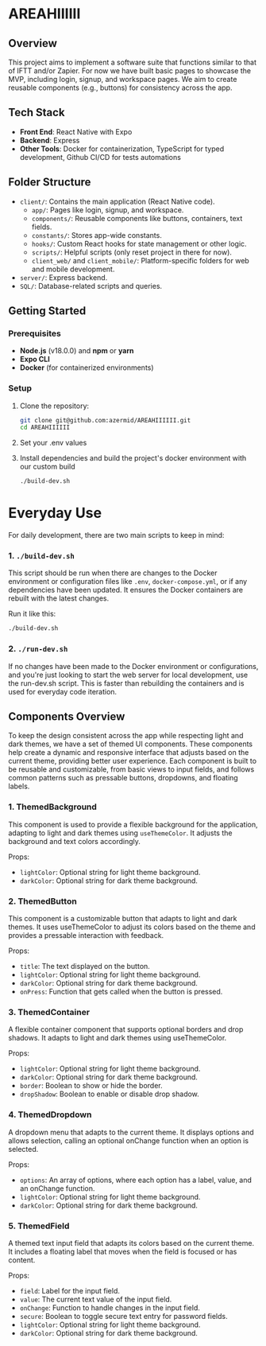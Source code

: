 # AREAHIIIIII

## Overview
This project aims to implement a software suite that functions similar to that of IFTT and/or Zapier. For now we have built basic pages to showcase the MVP, including login, signup, and workspace pages. We aim to create reusable components (e.g., buttons) for consistency across the app.

## Tech Stack
- **Front End**: React Native with Expo
- **Backend**: Express
- **Other Tools**: Docker for containerization, TypeScript for typed development, Github CI/CD for tests automations

## Folder Structure
- `client/`: Contains the main application (React Native code).
  - `app/`: Pages like login, signup, and workspace.
  - `components/`: Reusable components like buttons, containers, text fields.
  - `constants/`: Stores app-wide constants.
  - `hooks/`: Custom React hooks for state management or other logic.
  - `scripts/`: Helpful scripts (only reset project in there for now).
  - `client_web/` and `client_mobile/`: Platform-specific folders for web and mobile development.
- `server/`: Express backend.
- `SQL/`: Database-related scripts and queries.

## Getting Started

### Prerequisites
- **Node.js** (v18.0.0) and **npm** or **yarn**
- **Expo CLI**
- **Docker** (for containerized environments)

### Setup
1. Clone the repository:
   ```bash
   git clone git@github.com:azermid/AREAHIIIIII.git
   cd AREAHIIIIII
   ```
2. Set your .env values

3. Install dependencies and build the project's docker environment with our custom build
    ```bash
    ./build-dev.sh
   ```

# Everyday Use

For daily development, there are two main scripts to keep in mind:

### 1. `./build-dev.sh`
This script should be run when there are changes to the Docker environment or configuration files like `.env`, `docker-compose.yml`, or if any dependencies have been updated. It ensures the Docker containers are rebuilt with the latest changes.

Run it like this:
```bash
./build-dev.sh
```
### 2. `./run-dev.sh`

If no changes have been made to the Docker environment or configurations, and you're just looking to start the web server for local development, use the run-dev.sh script. This is faster than rebuilding the containers and is used for everyday code iteration.

## Components Overview

To keep the design consistent across the app while respecting light and dark themes, we have a set of themed UI components. These components help create a dynamic and responsive interface that adjusts based on the current theme, providing better user experience. Each component is built to be reusable and customizable, from basic views to input fields, and follows common patterns such as pressable buttons, dropdowns, and floating labels.

### 1. **ThemedBackground**
This component is used to provide a flexible background for the application, adapting to light and dark themes using `useThemeColor`. It adjusts the background and text colors accordingly.

Props:
- `lightColor`: Optional string for light theme background.
- `darkColor`: Optional string for dark theme background.


### 2. **ThemedButton**

This component is a customizable button that adapts to light and dark themes. It uses useThemeColor to adjust its colors based on the theme and provides a pressable interaction with feedback.

Props:
- `title`: The text displayed on the button.
- `lightColor`: Optional string for light theme background.
- `darkColor`: Optional string for dark theme background.
- `onPress`: Function that gets called when the button is pressed.

### 3. **ThemedContainer**

A flexible container component that supports optional borders and drop shadows. It adapts to light and dark themes using useThemeColor.

Props:
- `lightColor`: Optional string for light theme background.
- `darkColor`: Optional string for dark theme background.
- `border`: Boolean to show or hide the border.
- `dropShadow`: Boolean to enable or disable drop shadow.

### 4. **ThemedDropdown**

A dropdown menu that adapts to the current theme. It displays options and allows selection, calling an optional onChange function when an option is selected.

Props:
- `options`: An array of options, where each option has a label, value, and an onChange function.
- `lightColor`: Optional string for light theme background.
- `darkColor`: Optional string for dark theme background.

### 5. **ThemedField**

A themed text input field that adapts its colors based on the current theme. It includes a floating label that moves when the field is focused or has content.

Props:
- `field`: Label for the input field.
- `value`: The current text value of the input field.
- `onChange`: Function to handle changes in the input field.
- `secure`: Boolean to toggle secure text entry for password fields.
- `lightColor`: Optional string for light theme background.
- `darkColor`: Optional string for dark theme background.